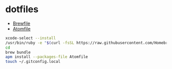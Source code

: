 # dotfiles

* [Brewfile](https://github.com/sugarshin/initial-setting-mac/blob/master/.brewfile/Brewfile)
* [Atomfile](https://github.com/sugarshin/initial-setting-mac/blob/master/Atomfile)

```sh
xcode-select --install
/usr/bin/ruby -e "$(curl -fsSL https://raw.githubusercontent.com/Homebrew/install/master/install)"
cd
brew bundle
apm install --packages-file Atomfile
touch ~/.gitconfig.local
```
